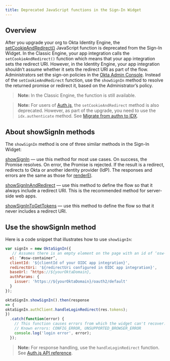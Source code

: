 ```yaml
---
title: Deprecated JavaScript functions in the Sign-In Widget
---
```


<ApiLifecycle access="ie" />

## Overview

After you upgrade your org to Okta Identity Engine, the [setCookieAndRedirect()](https://github.com/okta/okta-signin-widget#renderel) JavaScript function is deprecated from the Sign-In Widget. In the Classic Engine, your app integration calls the `setCookieAndRedirect()` function which means that your app integration sets the redirect URI. However, in the Identity Engine, your app integration shouldn’t assume whether it sets the redirect URI as part of the flow. Administrators set the sign-on policies in the [Okta Admin Console](https://help.okta.com/okta_help.htm?type=oie&id=ext-set-default-app-redirect). Instead of the `setCookieAndRedirect` function, use the `showSignIn` method to resolve the returned promise or redirect it, based on the Administrator’s policy.

> **Note:** In the Classic Engine, the function is still available.

> **Note:** For users of [Auth.js](https://github.com/okta/okta-auth-js), the `setCookieAndRedirect` method is also deprecated. However, as part of the upgrade, you need to use the `idx.authenticate` method. See [Migrate from authn to IDX](https://github.com/okta/okta-auth-js/blob/master/docs/migrate-from-authn-to-idx.md#new-methods).

## About showSignIn methods

The `showSignIn` method is one of three similar methods in the Sign-In Widget:

[showSignIn](https://github.com/okta/okta-signin-widget#showsignin) &mdash; use this method for most use cases. On success, the Promise resolves. On error, the Promise is rejected. If the result is a redirect, redirects to Okta or another identity provider (IdP). The responses and errors are the same as those for [renderEl](https://github.com/okta/okta-signin-widget#renderel).

[showSignInAndRedirect](https://github.com/okta/okta-signin-widget#showsigninandredirect) &mdash; use this method to define the flow so that it always include a redirect URI. This is the recommended method for server-side web apps.

[showSignInToGetTokens](https://github.com/okta/okta-signin-widget#showsignintogettokens) &mdash; use this method to define the flow so that it never includes a redirect URI.

## Use the showSignIn method

Here is a code snippet that illustrates how to use `showSignIn`:

```javascript
var signIn = new OktaSignIn({
   // Assumes there is an empty element on the page with an id of ‘osw-container’
  el: ‘#osw-container’,
  clientId: '${clientId of your OIDC app integration}',
  redirectUri: '${redirectUri configured in OIDC app integration}',
  baseUrl: ‘https://${yourOktaDomain},
  authParams: {
    issuer: 'https://${yourOktaDomain}/oauth2/default'
  }
});

oktaSignIn.showSignIn().then(response
=> {
oktaSignIn.authClient.handleLoginRedirect(res.tokens);
})
  .catch(function(error) {
    // This function causes errors from which the widget can't recover.
    // Known errors: CONFIG_ERROR, UNSUPPORTED_BROWSER_ERROR
    console.log('login error', error);
  });
```
> **Note:** For response handling, use the `handleLoginRedirect` function. See [Auth.js API reference](https://github.com/okta/okta-auth-js#handleloginredirecttokens-originaluri).

